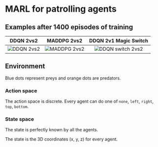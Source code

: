 # MARL for patrolling agents

## Examples after 1400 episodes of training

DDQN 2vs2 | MADDPG 2vs2 | DDQN 2v1 Magic Switch
:---------:|:----------:|:-----------:
![](gifs/dqn-2v2.gif "DDQN 2vs2") | ![](gifs/maddpg_2v2.gif "MADDPG 2vs2") | ![](gifs/switch-dqn-2v1.gif "DDQN switch 2vs2")

## Environment
Blue dots represent preys and orange dots are predators.

### Action space
The action space is discrete.
Every agent can do one of `none`, `left`, `right`, `top`, `bottom`.

### State space
The state is perfectly known by all the agents.

The state is the 3D coordinates (x, y, z) for every agent.

